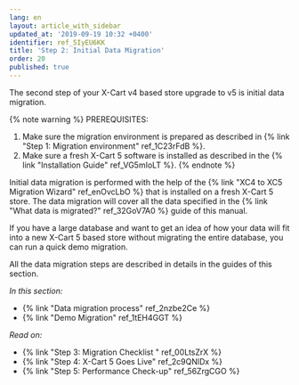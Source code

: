 ```yaml
---
lang: en
layout: article_with_sidebar
updated_at: '2019-09-19 10:32 +0400'
identifier: ref_5IyEU6KK
title: 'Step 2: Initial Data Migration'
order: 20
published: true
---
```

The second step of your X-Cart v4 based store upgrade to v5 is initial data migration.

{% note warning %}
PREREQUISITES:

1. Make sure the migration environment is prepared as described in {% link "Step 1: Migration environment" ref_1C23rFdB %}.
2. Make sure a fresh X-Cart 5 software is installed as described in the {% link "Installation Guide" ref_VG5mIoLT %}.
{% endnote %}

Initial data migration is performed with the help of the  {% link "XC4 to XC5 Migration Wizard" ref_enOvcLbO %} that is installed on a fresh X-Cart 5 store. The data migration will cover all the data specified in the {% link "What data is migrated?" ref_32GoV7A0 %} guide of this manual.

If you have a large database and want to get an idea of how your data will fit into a new X-Cart 5 based store without migrating the entire database, you can run a quick demo migration.

All the data migration steps are described in details in the guides of this section.

_In this section:_
*   {% link "Data migration process" ref_2nzbe2Ce %}
*   {% link "Demo Migration" ref_1tEH4GGT %}

_Read on:_
*   {% link "Step 3: Migration Checklist " ref_00LtsZrX %}
*   {% link "Step 4: X-Cart 5 Goes Live" ref_2c9QNlDx %}
*   {% link "Step 5: Performance Check-up" ref_56ZrgCGO %}